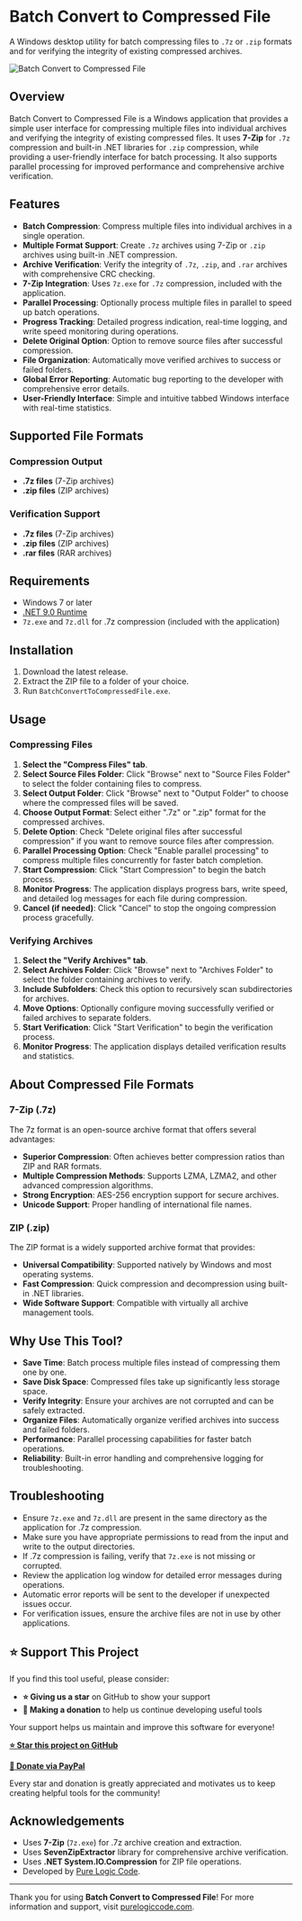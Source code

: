 # Batch Convert to Compressed File

A Windows desktop utility for batch compressing files to `.7z` or `.zip` formats and for verifying the integrity of existing compressed archives.

![Batch Convert to Compressed File](screenshot.png)

## Overview

Batch Convert to Compressed File is a Windows application that provides a simple user interface for compressing multiple files into individual archives and verifying the integrity of existing compressed files. It uses **7-Zip** for `.7z` compression and built-in .NET libraries for `.zip` compression, while providing a user-friendly interface for batch processing. It also supports parallel processing for improved performance and comprehensive archive verification.

## Features

- **Batch Compression**: Compress multiple files into individual archives in a single operation.
- **Multiple Format Support**: Create `.7z` archives using 7-Zip or `.zip` archives using built-in .NET compression.
- **Archive Verification**: Verify the integrity of `.7z`, `.zip`, and `.rar` archives with comprehensive CRC checking.
- **7-Zip Integration**: Uses `7z.exe` for `.7z` compression, included with the application.
- **Parallel Processing**: Optionally process multiple files in parallel to speed up batch operations.
- **Progress Tracking**: Detailed progress indication, real-time logging, and write speed monitoring during operations.
- **Delete Original Option**: Option to remove source files after successful compression.
- **File Organization**: Automatically move verified archives to success or failed folders.
- **Global Error Reporting**: Automatic bug reporting to the developer with comprehensive error details.
- **User-Friendly Interface**: Simple and intuitive tabbed Windows interface with real-time statistics.

## Supported File Formats

### Compression Output
- **.7z files** (7-Zip archives)
- **.zip files** (ZIP archives)

### Verification Support
- **.7z files** (7-Zip archives)
- **.zip files** (ZIP archives)
- **.rar files** (RAR archives)

## Requirements

- Windows 7 or later
- [.NET 9.0 Runtime](https://dotnet.microsoft.com/download/dotnet/9.0)
- `7z.exe` and `7z.dll` for .7z compression (included with the application)

## Installation

1. Download the latest release.
2. Extract the ZIP file to a folder of your choice.
3. Run `BatchConvertToCompressedFile.exe`.

## Usage

### Compressing Files

1. **Select the "Compress Files" tab**.
2. **Select Source Files Folder**: Click "Browse" next to "Source Files Folder" to select the folder containing files to compress.
3. **Select Output Folder**: Click "Browse" next to "Output Folder" to choose where the compressed files will be saved.
4. **Choose Output Format**: Select either ".7z" or ".zip" format for the compressed archives.
5. **Delete Option**: Check "Delete original files after successful compression" if you want to remove source files after compression.
6. **Parallel Processing Option**: Check "Enable parallel processing" to compress multiple files concurrently for faster batch completion.
7. **Start Compression**: Click "Start Compression" to begin the batch process.
8. **Monitor Progress**: The application displays progress bars, write speed, and detailed log messages for each file during compression.
9. **Cancel (if needed)**: Click "Cancel" to stop the ongoing compression process gracefully.

### Verifying Archives

1. **Select the "Verify Archives" tab**.
2. **Select Archives Folder**: Click "Browse" next to "Archives Folder" to select the folder containing archives to verify.
3. **Include Subfolders**: Check this option to recursively scan subdirectories for archives.
4. **Move Options**: Optionally configure moving successfully verified or failed archives to separate folders.
5. **Start Verification**: Click "Start Verification" to begin the verification process.
6. **Monitor Progress**: The application displays detailed verification results and statistics.

## About Compressed File Formats

### 7-Zip (.7z)
The 7z format is an open-source archive format that offers several advantages:

- **Superior Compression**: Often achieves better compression ratios than ZIP and RAR formats.
- **Multiple Compression Methods**: Supports LZMA, LZMA2, and other advanced compression algorithms.
- **Strong Encryption**: AES-256 encryption support for secure archives.
- **Unicode Support**: Proper handling of international file names.

### ZIP (.zip)
The ZIP format is a widely supported archive format that provides:

- **Universal Compatibility**: Supported natively by Windows and most operating systems.
- **Fast Compression**: Quick compression and decompression using built-in .NET libraries.
- **Wide Software Support**: Compatible with virtually all archive management tools.

## Why Use This Tool?

- **Save Time**: Batch process multiple files instead of compressing them one by one.
- **Save Disk Space**: Compressed files take up significantly less storage space.
- **Verify Integrity**: Ensure your archives are not corrupted and can be safely extracted.
- **Organize Files**: Automatically organize verified archives into success and failed folders.
- **Performance**: Parallel processing capabilities for faster batch operations.
- **Reliability**: Built-in error handling and comprehensive logging for troubleshooting.

## Troubleshooting

- Ensure `7z.exe` and `7z.dll` are present in the same directory as the application for .7z compression.
- Make sure you have appropriate permissions to read from the input and write to the output directories.
- If .7z compression is failing, verify that `7z.exe` is not missing or corrupted.
- Review the application log window for detailed error messages during operations.
- Automatic error reports will be sent to the developer if unexpected issues occur.
- For verification issues, ensure the archive files are not in use by other applications.

## ⭐ Support This Project

If you find this tool useful, please consider:

- **⭐ Giving us a star** on GitHub to show your support
- **💝 Making a donation** to help us continue developing useful tools

Your support helps us maintain and improve this software for everyone!

**[⭐ Star this project on GitHub](https://github.com/yourusername/BatchConvertToCompressedFile)**

**[💝 Donate via PayPal](https://www.paypal.com/donate/?hosted_button_id=YOUR_BUTTON_ID)**

Every star and donation is greatly appreciated and motivates us to keep creating helpful tools for the community!

## Acknowledgements

- Uses **7-Zip** (`7z.exe`) for .7z archive creation and extraction.
- Uses **SevenZipExtractor** library for comprehensive archive verification.
- Uses **.NET System.IO.Compression** for ZIP file operations.
- Developed by [Pure Logic Code](https://www.purelogiccode.com).

---

Thank you for using **Batch Convert to Compressed File**! For more information and support, visit [purelogiccode.com](https://www.purelogiccode.com).